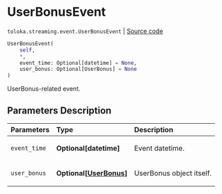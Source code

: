 # UserBonusEvent
`toloka.streaming.event.UserBonusEvent` | [Source code](https://github.com/Toloka/toloka-kit/blob/v1.2.0.post1/src/streaming/event.py#L65)

```python
UserBonusEvent(
    self,
    *,
    event_time: Optional[datetime] = None,
    user_bonus: Optional[UserBonus] = None
)
```

UserBonus-related event.

## Parameters Description

| Parameters | Type | Description |
| :----------| :----| :-----------|
`event_time`|**Optional\[datetime\]**|<p>Event datetime.</p>
`user_bonus`|**Optional\[[UserBonus](toloka.client.user_bonus.UserBonus.md)\]**|<p>UserBonus object itself.</p>
